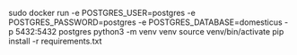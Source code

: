 sudo docker run -e POSTGRES_USER=postgres -e POSTGRES_PASSWORD=postgres -e POSTGRES_DATABASE=domesticus -p 5432:5432 postgres
python3 -m venv venv
source venv/bin/activate
pip install -r requirements.txt
